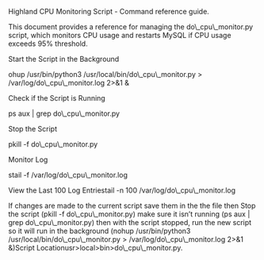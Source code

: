 Highland CPU Monitoring Script - Command reference guide.

This document provides a reference for managing the do\\\_cpu\\\_monitor.py script, which monitors CPU usage and restarts MySQL if CPU usage exceeds 95% threshold.

Start the Script in the Background

ohup /usr/bin/python3 /usr/local/bin/do\\\_cpu\\\_monitor.py > /var/log/do\\\_cpu\\\_monitor.log 2>&1 &

Check if the Script is Running

ps aux | grep do\\\_cpu\\\_monitor.py

Stop the Script

pkill -f do\\\_cpu\\\_monitor.py

Monitor Log

stail -f /var/log/do\\\_cpu\\\_monitor.log

View the Last 100 Log Entriestail -n 100 /var/log/do\\\_cpu\\\_monitor.log

If changes are made to the current script save them in the the file then Stop the script (pkill -f do\\\_cpu\\\_monitor.py) make sure it isn’t running (ps aux | grep do\\\_cpu\\\_monitor.py) then with the script stopped, run the new script so it will run in the background (nohup /usr/bin/python3 /usr/local/bin/do\\\_cpu\\\_monitor.py > /var/log/do\\\_cpu\\\_monitor.log 2>&1 &)Script Locationusr>local>bin>do\\\_cpu\\\_monitor.py.
